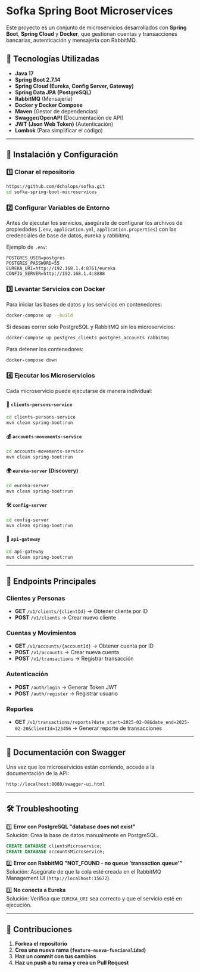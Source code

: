 # Sofka Spring Boot Microservices

Este proyecto es un conjunto de microservicios desarrollados con **Spring Boot**, **Spring Cloud** y **Docker**, que gestionan cuentas y transacciones bancarias, autenticación y mensajería con RabbitMQ.

## 📌 Tecnologías Utilizadas
- **Java 17**
- **Spring Boot 2.7.14**
- **Spring Cloud (Eureka, Config Server, Gateway)**
- **Spring Data JPA (PostgreSQL)**
- **RabbitMQ** (Mensajería)
- **Docker y Docker Compose**
- **Maven** (Gestor de dependencias)
- **Swagger/OpenAPI** (Documentación de API)
- **JWT (Json Web Token)** (Autenticación)
- **Lombok** (Para simplificar el código)

---

## 🚀 Instalación y Configuración

### **1️⃣ Clonar el repositorio**
```bash
https://github.com/dchalops/sofka.git
cd sofka-spring-boot-microservices
```

### **2️⃣ Configurar Variables de Entorno**
Antes de ejecutar los servicios, asegúrate de configurar los archivos de propiedades (`.env`, `application.yml`, `application.properties`) con las credenciales de base de datos, eureka y rabbitmq.

Ejemplo de `.env`:
```env
POSTGRES_USER=postgres
POSTGRES_PASSWORD=55
EUREKA_URI=http://192.168.1.4:8761/eureka
CONFIG_SERVER=http://192.168.1.4:8888
```

### **3️⃣ Levantar Servicios con Docker**
Para iniciar las bases de datos y los servicios en contenedores:
```bash
docker-compose up --build
```

Si deseas correr solo PostgreSQL y RabbitMQ sin los microservicios:
```bash
docker-compose up postgres_clients postgres_accounts rabbitmq
```

Para detener los contenedores:
```bash
docker-compose down
```

### **4️⃣ Ejecutar los Microservicios**
Cada microservicio puede ejecutarse de manera individual:

#### **🏦 `clients-persons-service`**
```bash
cd clients-persons-service
mvn clean spring-boot:run
```

#### **💰 `accounts-movements-service`**
```bash
cd accounts-movements-service
mvn clean spring-boot:run
```

#### **🌍 `eureka-server` (Discovery)**
```bash
cd eureka-server
mvn clean spring-boot:run
```

#### **🛠️ `config-server`**
```bash
cd config-server
mvn clean spring-boot:run
```

#### **🚪 `api-gateway`**
```bash
cd api-gateway
mvn clean spring-boot:run
```

---

## 📖 Endpoints Principales

### **Clientes y Personas**
- **GET** `/v1/clients/{clientId}` → Obtener cliente por ID
- **POST** `/v1/clients` → Crear nuevo cliente

### **Cuentas y Movimientos**
- **GET** `/v1/accounts/{accountId}` → Obtener cuenta por ID
- **POST** `/v1/accounts` → Crear nueva cuenta
- **POST** `/v1/transactions` → Registrar transacción

### **Autenticación**
- **POST** `/auth/login` → Generar Token JWT
- **POST** `/auth/register` → Registrar usuario

### **Reportes**
- **GET** `/v1/transactions/reports?date_start=2025-02-08&date_end=2025-02-20&clientId=123456` → Generar reporte de transacciones

---

## 🔗 Documentación con Swagger
Una vez que los microservicios están corriendo, accede a la documentación de la API:
```
http://localhost:8080/swagger-ui.html
```

---

## 🛠 Troubleshooting

1️⃣ **Error con PostgreSQL "database does not exist"**  
Solución: Crea la base de datos manualmente en PostgreSQL.
```sql
CREATE DATABASE clientsMicroservice;
CREATE DATABASE accountsMicroservice;
```

2️⃣ **Error con RabbitMQ "NOT_FOUND - no queue 'transaction.queue'"**  
Solución: Asegúrate de que la cola esté creada en el RabbitMQ Management UI (`http://localhost:15672`).

3️⃣ **No conecta a Eureka**  
Solución: Verifica que `EUREKA_URI` sea correcto y que el servicio esté en ejecución.

---

## 📌 Contribuciones
1. **Forkea el repositorio**
2. **Crea una nueva rama (`feature-nueva-funcionalidad`)**
3. **Haz un commit con tus cambios**
4. **Haz un push a tu rama y crea un Pull Request**
